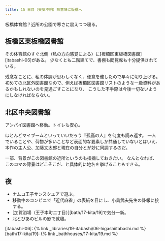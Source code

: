 ```yaml
---
title: 15 日目（天気不明）無意味に板橋へ
---
```


板橋体育館？近所の公園で寒さに震えつつ寝る。

## 板橋区東板橋図書館

その体育館のすぐ北側（私の方向感覚による）に[板橋区東板橋図書館][itabashi-06]がある。
少なくとも二階建てで、書棚も閲覧席も十分提供されている。

残念なことに、私の体調が思わしくなく、便意を催したので早々に切り上げる。
初めての北区外図書館なので、例えば板橋区図書館リストのような一級資料があるかもしれないのを見過ごすことになり、
こうした不手際は今後一切ないようにしなければならない。

## 北区中央図書館

アンパイ図書館へ移動。トイレも安心。

ほとんどマイブームといっていいだろう『孤高の人』を何度も読み返す。
一人でいることや、荷物が多いことなど表面的な要素しか共通していないとはいえ、
本作の主人公、加藤文太郎と現在の自分とが妙に同調するのだ。

一部、背景がこの図書館の近所というのも指摘しておきたい。
なんとなれば、このコマの背景はどこそこだ、と具体的に地名を挙げることもできる。

## 夜

* ナムコ王子サンスクエアで遊ぶ。
* 移動中のコンビニで「近代麻雀」の表紙を目にし、小島武夫先生の訃報に接する。
* [加賀浴場（王子本町二丁目）][bath/17-kita/19]で気分一新。
* 北とぴあのビルの影で就寝。

[itabashi-06]: {% link _libraries/19-itabashi/06-higashiitabashi.md %}
[bath/17-kita/19]: {% link _bathhouses/17-kita/19.md %}
